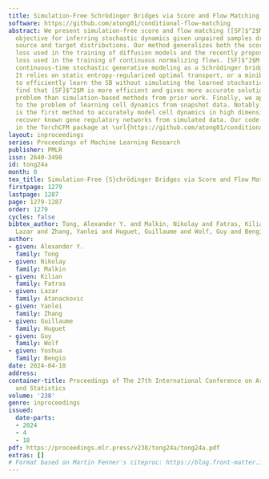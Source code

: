 ```yaml
---
title: Simulation-Free Schrödinger Bridges via Score and Flow Matching
software: https://github.com/atong01/conditional-flow-matching
abstract: We present simulation-free score and flow matching ([SF]$^2$M), a simulation-free
  objective for inferring stochastic dynamics given unpaired samples drawn from arbitrary
  source and target distributions. Our method generalizes both the score-matching
  loss used in the training of diffusion models and the recently proposed flow matching
  loss used in the training of continuous normalizing flows. [SF]$^2$M interprets
  continuous-time stochastic generative modeling as a Schrödinger bridge problem.
  It relies on static entropy-regularized optimal transport, or a minibatch approximation,
  to efficiently learn the SB without simulating the learned stochastic process. We
  find that [SF]$^2$M is more efficient and gives more accurate solutions to the SB
  problem than simulation-based methods from prior work. Finally, we apply [SF]$^2$M
  to the problem of learning cell dynamics from snapshot data. Notably, [SF]$^2$M
  is the first method to accurately model cell dynamics in high dimensions and can
  recover known gene regulatory networks from simulated data. Our code is available
  in the TorchCFM package at \url{https://github.com/atong01/conditional-flow-matching}.
layout: inproceedings
series: Proceedings of Machine Learning Research
publisher: PMLR
issn: 2640-3498
id: tong24a
month: 0
tex_title: Simulation-Free {S}chrödinger Bridges via Score and Flow Matching
firstpage: 1279
lastpage: 1287
page: 1279-1287
order: 1279
cycles: false
bibtex_author: Tong, Alexander Y. and Malkin, Nikolay and Fatras, Kilian and Atanackovic,
  Lazar and Zhang, Yanlei and Huguet, Guillaume and Wolf, Guy and Bengio, Yoshua
author:
- given: Alexander Y.
  family: Tong
- given: Nikolay
  family: Malkin
- given: Kilian
  family: Fatras
- given: Lazar
  family: Atanackovic
- given: Yanlei
  family: Zhang
- given: Guillaume
  family: Huguet
- given: Guy
  family: Wolf
- given: Yoshua
  family: Bengio
date: 2024-04-18
address:
container-title: Proceedings of The 27th International Conference on Artificial Intelligence
  and Statistics
volume: '238'
genre: inproceedings
issued:
  date-parts:
  - 2024
  - 4
  - 18
pdf: https://proceedings.mlr.press/v238/tong24a/tong24a.pdf
extras: []
# Format based on Martin Fenner's citeproc: https://blog.front-matter.io/posts/citeproc-yaml-for-bibliographies/
---
```

